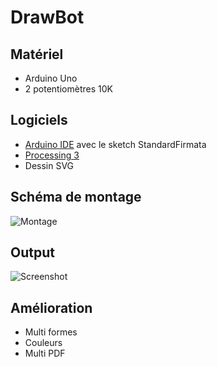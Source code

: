 # DrawBot

## Matériel
 * Arduino Uno
 * 2 potentiomètres 10K

## Logiciels
 * [Arduino IDE](https://www.arduino.cc/en/Main/Software) avec le sketch StandardFirmata
 * [Processing 3](https://processing.org/download)
 * Dessin SVG

## Schéma de montage
![Montage](https://raw.githubusercontent.com/EricandMarie/DrawBot/master/Telecran.png)

## Output
![Screenshot](https://github.com/ericgaspar/DrawBot/blob/master/A.jpg)

## Amélioration
- Multi formes
- Couleurs
- Multi PDF

